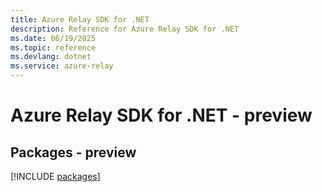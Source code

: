```yaml
---
title: Azure Relay SDK for .NET
description: Reference for Azure Relay SDK for .NET
ms.date: 06/19/2025
ms.topic: reference
ms.devlang: dotnet
ms.service: azure-relay
---
```

# Azure Relay SDK for .NET - preview
## Packages - preview
[!INCLUDE [packages](relay-index.md)]